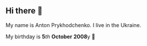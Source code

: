 ## Hi there 👋
My name is Anton Prykhodchenko. I live in the Ukraine.

My birthday is **5**_th_ **October** **2008**y 🎂
